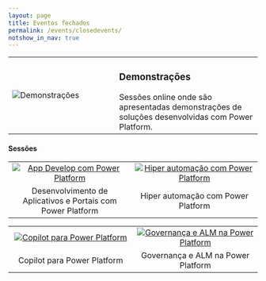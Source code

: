 ```yaml
---
layout: page
title: Eventos fechados
permalink: /events/closedevents/
notshow_in_nav: true
---
```


<table class="tablenborders">
    <tbody class="body" >
      <tr>
        <td width="200px">
            <img src="../../assets/imgs/demonstration-300.png" alt="Demonstrações">
        </td>
        <td>
            <h3><b>Demonstrações</b></h3>
            Sessões online onde são apresentadas demonstrações de soluções desenvolvidas com Power Platform.
        </td>
      </tr>
    </tbody>
    </table>

<h4><b>Sessões</b></h4>

<table class="tablewborders">
<tbody align="center">
  <tr>
    <td><a href="../../events/closedevents/demos/appdev/"><img src="../../assets/imgs/appdev-img.png" alt="App Develop com Power Platform"></a></td>
    <td><a href="../../events/closedevents/demos/hyperautomation/"><img src="../../assets/imgs/hyperautom-img.png" alt="Hiper automação com Power Platform"></a></td>
  </tr>
  <tr>
    <td width="33%">Desenvolvimento de Aplicativos e Portais com Power Platform</td>
    <td width="34%">Hiper automação com Power Platform</td>
  </tr>
</tbody>
</table>

<table class="tablewborders">
<tbody align="center">
  <tr>
    <td><a href="../../events/closedevents/demos/copilot/"><img src="../../assets/imgs/CopilotStudio.png" alt="Copilot para Power Platform"></a></td>
        <td><a href="../../events/closedevents/demos/govalm/"><img src="../../assets/imgs/govalm-img.png" alt="Governança e ALM na Power Platform"></a></td>
  </tr>
  <tr>
    <td width="33%">Copilot para Power Platform </td>
    <td width="33%">Governança e ALM na Power Platform</td>
  </tr>
</tbody>
</table>

<!-- <table class="tablenborders">
    <tbody class="body" >
      <tr>
        <td width="200px">
            <img src="../../assets/imgs/workshops-300.png" alt="Workshops">
        </td>
        <td>
            <h3><b>Workshops</b></h3>
            Sessões presenciais onde são apresentadas demonstrações de soluções desenvolvidas com Power Platform.
        </td>
      </tr>
    </tbody>
    </table>

<h4><b>Sessões</b></h4>

<table class="tablewborders" >
    <tbody align="center">
      <tr>
        <td><a href="../../events/closedevents/workshops/appinaday/"><img src="../../assets/imgs/powerapps-ico-96.png" alt="App in a Day"> </a></td>
        <td><a href="../../events/closedevents/workshops/rpainaday/"><img src="../../assets/imgs/pautomate-ico-96.png" alt="RPA in a Day"></a></td>
        <td><a href="../../events/closedevents/workshops/admininaday/"><img src="../../assets/imgs/governance-ico.png" alt="Admin in a Day"></td>
      </tr>
      <tr>
        <td>App in a Day</a></td>
        <td>RPA in a Day</a></td>
        <td>Admin in a Day</a></td>
      </tr>
    </tbody> 
    </table>-->
